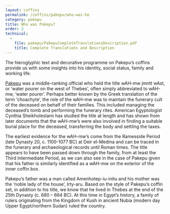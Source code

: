 ```yaml
---
layout: coffins
permalink: /coffins/pakepu/who-was-he
category: pakepu
title: Who was Pakepu?
order: 2
technical:
  -
    file: pakepu/PakepuCompleteTranslationsDescription.pdf
    title: Complete Translations and Description
---
```



The hieroglyphic text and decorative programme on Pakepu’s coffins provide us with some insights into his identity, social status, family and working life.

[Pakepu](/images/pakepu/pakepuname.jpg) was a middle-ranking official who held the title wAH-mw jmntt wAst, or ‘water pourer on the west of Thebes’, often simply abbreviated to wAH-mw, ‘water pourer’. Perhaps better known by the Greek translation of the term ‘choachyte’, the role of the wAH-mw was to maintain the funerary cult of the deceased on behalf of their families. This included managing the deceased’s tomb and performing the funerary rites. American Egyptologist Cynthia Sheikholeslami has studied the title at length and has shown from later documents that the wAH-mw’s were also involved in finding a suitable burial place for the deceased, transferring the body and settling the taxes.

The earliest evidence for the wAH-mw’s come from the Ramesside Period (late Dynasty 20, c. 1100-1077 BC) at Deir el-Medina and can be traced in the funerary and archaeological records until Roman times. The title appears to have been passed down through the family, from at least the Third Intermediate Period, as we can also see in the case of Pakepu given that his father is similarly identified as a wAH-mw on the exterior of the inner coffin box.

Pakepu’s father was a man called Amenhotep-iu-initu and his mother was the ‘noble lady of the house’, Irty-aru. Based on the style of Pakepu’s coffin set, in addition to his title, we know that he lived in Thebes at the end of the 25th Dynasty (c. 680 – 664 BC). At this time in Egypt’s history, a family of rulers originating from the Kingdom of Kush in ancient Nubia (modern day Upper Egypt/northern Sudan) ruled the country.

